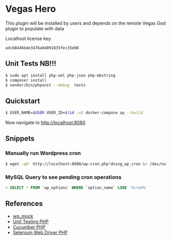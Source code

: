 # Vegas Hero 
This plugin will be installed by users and depends on the remote Vegas God plugin to populate with data

Localhost license key

```
adc88446b4e3476a04091835fec15e08
```

## Unit Tests NB!!!
```bash
$ sudo apt install php-xml php-json php-mbstring
$ composer install
$ vendor/bin/phpunit --debug  tests
```

## Quickstart
```bash
$ USER_NAME=$USER USER_ID=$(id -u) docker-compose up --build
```

Now navigate to [http://localhost:8080](http://localhost:8080)

## Snippets

### Manually run Wordpress cron
```bash
$ wget -qO- http://localhost:8080/wp-cron.php?doing_wp_cron &> /dev/null
```

### MySQL Query to see pending cron operations
```sql
> SELECT * FROM `wp_options` WHERE `option_name` LIKE '%cron%'
```

## References
* [wp_mock](https://github.com/10up/wp_mock)
* [Unit Testing PHP](https://phpunit.de/)
* [Cucumber PHP](http://behat.org/en/latest/)
* [Selenium Web Driver PHP](https://github.com/facebook/php-webdriver)
    






